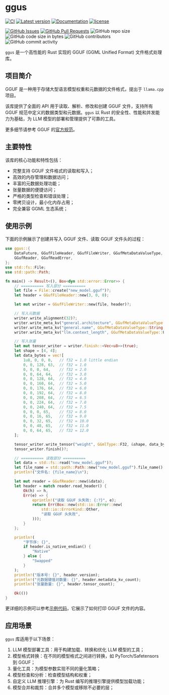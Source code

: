 ﻿# ggus

[![CI](https://github.com/InfiniTensor/gguf/actions/workflows/build.yml/badge.svg?branch=main)](https://github.com/InfiniTensor/gguf/actions)
[![Latest version](https://img.shields.io/crates/v/ggus.svg)](https://crates.io/crates/ggus)
[![Documentation](https://docs.rs/ggus/badge.svg)](https://docs.rs/ggus)
[![license](https://img.shields.io/github/license/InfiniTensor/gguf)](https://mit-license.org/)

[![GitHub Issues](https://img.shields.io/github/issues/InfiniTensor/gguf)](https://github.com/InfiniTensor/gguf/issues)
[![GitHub Pull Requests](https://img.shields.io/github/issues-pr/InfiniTensor/gguf)](https://github.com/InfiniTensor/gguf/pulls)
![GitHub repo size](https://img.shields.io/github/repo-size/InfiniTensor/gguf)
![GitHub code size in bytes](https://img.shields.io/github/languages/code-size/InfiniTensor/gguf)
![GitHub contributors](https://img.shields.io/github/contributors/InfiniTensor/gguf)
![GitHub commit activity](https://img.shields.io/github/commit-activity/m/InfiniTensor/gguf)

`ggus` 是一个高性能的 Rust 实现的 GGUF (GGML Unified Format) 文件格式处理库。

## 项目简介

GGUF 是一种用于存储大型语言模型权重和元数据的文件格式，提出于 `llama.cpp` 项目。

该库提供了全面的 API 用于读取、解析、修改和创建 GGUF 文件，支持所有 GGUF 规范中定义的数据类型和元数据。`ggus` 以 Rust 的安全性、性能和并发能力为基础，为 LLM 模型的部署和管理提供了可靠的工具。

更多细节请参考 GGUF 的[官方规范](https://github.com/ggerganov/ggml/blob/master/docs/gguf.md)。

## 主要特性

该库的核心功能和特性包括：

- 完整支持 GGUF 文件格式的读取和写入；
- 高效的内存管理和数据访问；
- 丰富的元数据处理功能；
- 张量数据的便捷访问；
- 严格的类型检查和错误处理；
- 零拷贝设计，最小化内存占用；
- 完全兼容 GGML 生态系统；

## 使用示例

下面的示例展示了创建并写入 GGUF 文件、读取 GGUF 文件头的过程：

```rust
use ggus::{
    DataFuture, GGufFileHeader, GGufFileWriter, GGufMetaDataValueType, GGufTensorWriter, GGmlType,
    GGufReader, GGufReadError,
};
use std::fs::File;
use std::path::Path;

fn main() -> Result<(), Box<dyn std::error::Error>> {
    // ========== 写入部分 ==========
    let file = File::create("new_model.gguf")?;
    let header = GGufFileHeader::new(3, 0, 0);

    let mut writer = GGufFileWriter::new(file, header)?;

    // 写入元数据
    writer.write_alignment(32)?;
    writer.write_meta_kv("general.architecture", GGufMetaDataValueType::String, b"llama\0")?;
    writer.write_meta_kv("general.name", GGufMetaDataValueType::String, b"My Model\0")?;
    writer.write_meta_kv("llm.context_length", GGufMetaDataValueType::U32, &2048u32.to_le_bytes())?;

    // 写入张量
    let mut tensor_writer = writer.finish::<Vec<u8>>(true);
    let shape = [4, 4];
    let data_bytes = vec![
        1u8, 0, 0, 0,   // f32 = 1.0 little endian
        0, 0, 128, 63,  // f32 = 1.0
        0, 0, 0, 64,    // f32 = 2.0
        0, 0, 64, 64,   // f32 = 3.0
        0, 0, 128, 64,  // f32 = 4.0
        0, 0, 160, 64,  // f32 = 5.0
        0, 0, 176, 64,  // f32 = 6.0
        0, 0, 192, 64,  // f32 = 8.0
        0, 0, 208, 64,  // f32 = 6.5
        0, 0, 224, 64,  // f32 = 7.0
        0, 0, 240, 64,  // f32 = 7.5
        0, 0, 0, 65,    // f32 = 8.0
        0, 0, 16, 65,   // f32 = 9.0
        0, 0, 32, 65,   // f32 = 10.0
        0, 0, 48, 65,   // f32 = 11.0
        0, 0, 64, 65,   // f32 = 12.0
    ];

    tensor_writer.write_tensor("weight", GGmlType::F32, &shape, data_bytes)?;
    tensor_writer.finish()?;

    // ========== 读取部分 ==========
    let data = std::fs::read("new_model.gguf")?;
    let file_name = std::path::Path::new("new_model.gguf").file_name().unwrap().to_str().unwrap();
    println!("文件名: {file_name}\n");

    let mut reader = GGufReader::new(&data);
    let header = match reader.read_header() {
        Ok(h) => h,
        Err(e) => {
            eprintln!("读取 GGUF 头失败: {:?}", e);
            return Err(Box::new(std::io::Error::new(
                std::io::ErrorKind::Other,
                "读取 GGUF 头失败",
            )));
        }
    };

    println!(
        "字节序: {}",
        if header.is_native_endian() {
            "Native"
        } else {
            "Swapped"
        }
    );
    println!("版本号: {}", header.version);
    println!("元数据键值对数量: {}", header.metadata_kv_count);
    println!("张量数量: {}", header.tensor_count);

    Ok(())
}
```

更详细的示例可以参考[示例代码](https://github.com/InfiniTensor/gguf/blob/main/xtask/src/show.rs)，它展示了如何打印 GGUF 文件的内容。

## 应用场景

`ggus` 库适用于以下场景：

1. LLM 模型部署工具：用于构建加载、转换和优化 LLM 模型的工具；
2. 模型格式转换：在不同的模型格式之间进行转换，如 PyTorch/Safetensors 到 GGUF；
3. 量化工具：为模型参数实现不同的量化策略；
4. 模型检查和分析：检查模型结构和权重；
5. 自定义 LLM 推理引擎：为 Rust 编写的推理引擎提供模型加载功能；
6. 模型合并和裁剪：合并多个模型或移除不必要的层；

